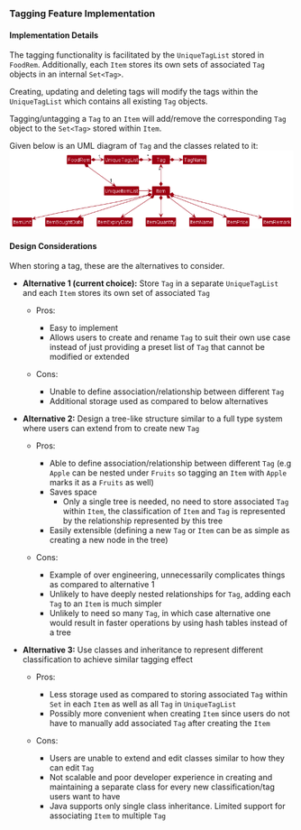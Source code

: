 <!-- markdownlint-disable-file first-line-h1 -->
### Tagging Feature Implementation 

#### Implementation Details

<!-- TODO: ADD TAG CLASS DIAGRAM -->

The tagging functionality is facilitated by the `UniqueTagList` stored in `FoodRem`. Additionally, each `Item` stores its own sets of associated `Tag` objects in an internal `Set<Tag>`.

Creating, updating and deleting tags will modify the tags within the `UniqueTagList` which contains all existing `Tag` objects.

Tagging/untagging a `Tag` to an `Item` will add/remove the corresponding `Tag` object to the `Set<Tag>` stored within `Item`.

Given below is an UML diagram of `Tag` and the classes related to it:
![model_diagram](../../images/BetterModelClassDiagram.png)

#### Design Considerations

When storing a tag, these are the alternatives to consider.

* **Alternative 1 (current choice):** Store `Tag` in a separate `UniqueTagList` and each `Item` stores its own set of associated `Tag`

  * Pros:
    * Easy to implement
    * Allows users to create and rename `Tag` to suit their own use case instead of just providing a preset list of `Tag` that cannot be modified or extended

  * Cons:
    * Unable to define association/relationship between different `Tag`
    * Additional storage used as compared to below alternatives

* **Alternative 2:** Design a tree-like structure similar to a full type system where users can extend from to create new `Tag`

  * Pros:
    * Able to define association/relationship between different `Tag` (e.g `Apple` can be nested under `Fruits` so tagging an `Item` with `Apple` marks it as a `Fruits` as well)
    * Saves space
      * Only a single tree is needed, no need to store associated `Tag` within `Item`, the classification of `Item` and `Tag` is represented by the relationship represented by this tree
    * Easily extensible (defining a new `Tag` or `Item` can be as simple as creating a new node in the tree)

  * Cons:
    * Example of over engineering, unnecessarily complicates things as compared to alternative 1
    * Unlikely to have deeply nested relationships for `Tag`, adding each `Tag` to an `Item` is much simpler
    * Unlikely to need so many `Tag`, in which case alternative one would result in faster operations by using hash tables instead of a tree

* **Alternative 3:** Use classes and inheritance to represent different classification to achieve similar tagging effect

  * Pros:
    * Less storage used as compared to storing associated `Tag` within `Set` in each `Item` as well as all `Tag` in `UniqueTagList`
    * Possibly more convenient when creating `Item` since users do not have to manually add associated `Tag` after creating the `Item`

  * Cons:
    * Users are unable to extend and edit classes similar to how they can edit `Tag`
    * Not scalable and poor developer experience in creating and maintaining a separate class for every new classification/tag users want to have
    * Java supports only single class inheritance. Limited support for associating `Item` to multiple `Tag`
